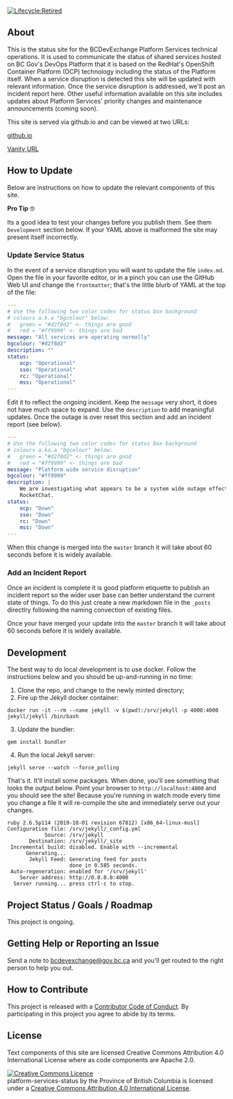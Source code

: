 [![Lifecycle:Retired](https://img.shields.io/badge/Lifecycle-Retired-d45500)](https://status.developer.gov.bc.ca/)

## About

This is the status site for the BCDevExchange Platform Services technical operations. It is used to communicate the status of shared services hosted on BC Gov's DevOps Platform that it is based on the RedHat's OpenShift Container Platform (OCP) technology including the status of the Platform itself. When a service disruption is detected this site will be updated with relevant information. Once the service disruption is addressed, we'll post an incident report here. Other useful information available on this site includes updates about Platform Services' priority changes and maintenance announcements (coming soon).

This site is served via github.io and can be viewed at two URLs:

[github.io](https://bcgov.github.io/platform-services-status)

[Vanity URL](https://status.developer.gov.bc.ca/)

## How to Update

Below are instructions on how to update the relevant components of this site.

**Pro Tip** 🤓

Its a good idea to test your changes before you publish them. See them `Development` section below. If your YAML above is malformed the site may present itself incorrectly.

### Update Service Status

In the event of a service disruption you will want to update the file `index.md`. Open the file in your favorite editor, or in a pinch you can use the GitHub Web UI and change the `frontmatter`; that's the little blurb of YAML at the top of the file:

```yaml
---
# Use the following two color codes for status box background
# colours a.k.a "bgcolour" below: 
#   green = "#d2f8d2" <- things are good
#   red = "#ff9999" <- things are bad
message: "All services are operating normally"
bgcolour: "#d2f8d2"
description: ""
status:
    ocp: "Operational"
    sso: "Operational"
    rc: "Operational"
    mss: "Operational"
---
```

Edit it to reflect the ongoing incident. Keep the `message` very short, it does not have much space to expand. Use the `description` to add meaningful updates. Once the outage is over reset this section and add an incident report (see below).

```yaml
---
# Use the following two color codes for status box background
# colours a.ka.a "bgcolour" below: 
#   green = "#d2f8d2" <- things are good
#   red = "#ff9999" <- things are bad
message: "Platform wide service disruption"
bgcolour: "#ff9999"
description: |
    We are investigating what appears to be a system wide outage effecting a wide range of services including OCP, SSO and
    RocketChat.
status:
    ocp: "Down"
    sso: "Down"
    rc: "Down"
    mss: "Down"
---
```

When this change is merged into the `master` branch it will take about 60 seconds before it is widely available. 

### Add an Incident Report

Once an incident is complete it is good platform etiquette to publish an incident report so the wider user base can better understand the current state of things. To do this just create a new markdown file in the `_posts` directlry following the naming convection of existing files.

Once your have merged your update into the `master` branch it will take about 60 seconds before it is widely available.

## Development

The best way to do local development is to use docker. Follow the instructions below and you should be up-and-running in no time:

1. Clone the repo, and change to the newly minted directory;
2. Fire up the Jekyll docker container:

```console
docker run -it --rm --name jekyll -v $(pwd):/srv/jekyll -p 4000:4000 jekyll/jekyll /bin/bash
```
3. Update the bundler:

```console
gem install bundler
```
4. Run the local Jekyll server:

```console
jekyll serve --watch --force_polling
```

That's it. It'll install some packages. When done, you'll see something that looks the output below. Point your browser to `http://localhost:4000` and you should see the site! Because you're running in watch mode every time you change a file it will re-compile the site and immediately serve out your changes.

```console
ruby 2.6.5p114 (2019-10-01 revision 67812) [x86_64-linux-musl]
Configuration file: /srv/jekyll/_config.yml
            Source: /srv/jekyll
       Destination: /srv/jekyll/_site
 Incremental build: disabled. Enable with --incremental
      Generating... 
       Jekyll Feed: Generating feed for posts
                    done in 0.585 seconds.
 Auto-regeneration: enabled for '/srv/jekyll'
    Server address: http://0.0.0.0:4000
  Server running... press ctrl-c to stop.
  ```

## Project Status / Goals / Roadmap

This project is ongoing.

## Getting Help or Reporting an Issue

Send a note to bcdevexchange@gov.bc.ca and you'll get routed to the right person to help you out.

## How to Contribute

This project is released with a [Contributor Code of Conduct](CODE_OF_CONDUCT.md). By participating in this project you agree to abide by its terms.

## License

Text components of this site are licensed Creative Commons Attribution 4.0 International License where as code components are Apache 2.0.

<a rel="license" href="http://creativecommons.org/licenses/by/4.0/"><img alt="Creative Commons Licence" style="border-width:0" src="https://i.creativecommons.org/l/by/4.0/80x15.png" /></a><br /><span xmlns:dct="http://purl.org/dc/terms/" property="dct:title">platform-services-status</span> by <span xmlns:cc="http://creativecommons.org/ns#" property="cc:attributionName">the Province of British Columbia</span> is licensed under a <a rel="license" href="http://creativecommons.org/licenses/by/4.0/">Creative Commons Attribution 4.0 International License</a>.
